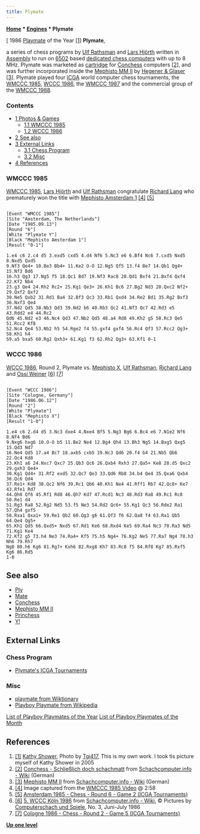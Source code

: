 ```yaml
---
title: Plymate
---
```

**[Home](Home "Home") \* [Engines](Engines "Engines") \* Plymate**



[ 1986 [Playmate](https://en.wikipedia.org/wiki/Playboy_Playmate) of the Year <a id="cite-note-1" href="#cite-ref-1">[1]</a>
**Plymate**,  

a series of chess programs by [Ulf Rathsman](Ulf_Rathsman "Ulf Rathsman") and [Lars Hjörth](Lars_Hj%C3%B6rth "Lars Hjörth") written in [Assembly](Assembly "Assembly") to run on [6502](6502 "6502") based [dedicated chess computers](Dedicated_Chess_Computers "Dedicated Chess Computers") with up to 8 MHz. 
Plymate was marketed as [cartridge](Module "Module") for [Conchess](Conchess "Conchess") computers <a id="cite-note-2" href="#cite-ref-2">[2]</a>, 
and was further incorporated inside the [Mephisto MM II](Mephisto_MM_II "Mephisto MM II") by [Hegener & Glaser](Hegener_%26_Glaser "Hegener & Glaser") <a id="cite-note-3" href="#cite-ref-3">[3]</a>. Plymate played four [ICGA](ICGA "ICGA") world computer chess tournaments, the [WMCCC 1985](WMCCC_1985 "WMCCC 1985"), [WCCC 1986](WCCC_1986 "WCCC 1986"), the [WMCCC 1987](WMCCC_1987 "WMCCC 1987") and the commercial group of the [WMCCC 1988](WMCCC_1988 "WMCCC 1988"). 



### Contents


* [1 Photos & Games](#photos-.26-games)
	+ [1.1 WMCCC 1985](#wmccc-1985)
	+ [1.2 WCCC 1986](#wccc-1986)
* [2 See also](#see-also)
* [3 External Links](#external-links)
	+ [3.1 Chess Program](#chess-program)
	+ [3.2 Misc](#misc)
* [4 References](#references)






### WMCCC 1985


 [](File:HjortRathsmanLang1985.jpg) 
[WMCCC 1985](WMCCC_1985 "WMCCC 1985"), [Lars Hjörth](Lars_Hj%C3%B6rth "Lars Hjörth") and [Ulf Rathsman](Ulf_Rathsman "Ulf Rathsman") congratulate [Richard Lang](Richard_Lang "Richard Lang") who prematurely won the title with [Mephisto Amsterdam 1](Mephisto_Amsterdam "Mephisto Amsterdam") <a id="cite-note-4" href="#cite-ref-4">[4]</a> <a id="cite-note-5" href="#cite-ref-5">[5]</a>




```

[Event "WMCCC 1985"]
[Site "Amsterdam, The Netherlands"]
[Date "1985.09.13"]
[Round "6"]
[White "Plymate Y"]
[Black "Mephisto Amsterdam 1"]
[Result "0-1"]

1.e4 c6 2.c4 d5 3.exd5 cxd5 4.d4 Nf6 5.Nc3 e6 6.Bf4 Nc6 7.cxd5 Nxd5 8.Nxd5 Qxd5 
9.Nf3 Qe4+ 10.Be3 Bb4+ 11.Ke2 O-O 12.Ng5 Qf5 13.f4 Be7 14.Qb1 Qg4+ 15.Nf3 Bd6 
16.h3 Qg3 17.Ng5 f5 18.Qc1 Bd7 19.Nf3 Rac8 20.Qd1 Bxf4 21.Bxf4 Qxf4 22.Kf2 Nb4 
23.g3 Qe4 24.Rh2 Rc2+ 25.Kg1 Qe3+ 26.Kh1 Bc6 27.Bg2 Nd3 28.Qxc2 Nf2+ 29.Qxf2 Qxf2 
30.Ne5 Qxb2 31.Rd1 Ba4 32.Bf3 Qc3 33.Rb1 Qxd4 34.Re2 Bd1 35.Rg2 Bxf3 36.Nxf3 Qe4 
37.Nd2 Qd5 38.Nb3 Qd3 39.Nd2 b6 40.Rb3 Qc2 41.Nf3 Qc7 42.Rd3 e5 43.Rdd2 e4 44.Rc2 
Qd6 45.Nd2 e3 46.Nc4 Qd3 47.Nb2 Qd5 48.a4 Rd8 49.Kh2 g5 50.Rc3 Qe5 51.Rcc2 Kf8 
52.Nc4 Qe4 53.Nb2 h5 54.Rge2 f4 55.gxf4 gxf4 56.Rc4 Qf3 57.Rcc2 Qg3+ 58.Kh1 h4 
59.a5 bxa5 60.Rg2 Qxh3+ 61.Kg1 f3 62.Rh2 Qg3+ 63.Kf1 0-1 

```

### WCCC 1986


 [](http://www.schach-computer.info/wiki/index.php/WCCC) 
[WCCC 1986](WCCC_1986 "WCCC 1986"), Round 2, Plymate vs. [Mephisto X](Mephisto "Mephisto"), [Ulf Rathsman](Ulf_Rathsman "Ulf Rathsman"), [Richard Lang](Richard_Lang "Richard Lang") and [Ossi Weiner](Ossi_Weiner "Ossi Weiner") <a id="cite-note-6" href="#cite-ref-6">[6]</a> <a id="cite-note-7" href="#cite-ref-7">[7]</a>




```

[Event "WCCC 1986"]
[Site "Cologne, Germany"]
[Date "1986.06.12"]
[Round "2"]
[White "Plymate"]
[Black "Mephisto X"]
[Result "1-0"]

1.e4 c6 2.d4 d5 3.Nc3 dxe4 4.Nxe4 Bf5 5.Ng3 Bg6 6.Bc4 e6 7.N1e2 Nf6 8.Nf4 Bd6 
9.Nxg6 hxg6 10.O-O b5 11.Be2 Ne4 12.Bg4 Qh4 13.Bh3 Ng5 14.Bxg5 Qxg5 15.Qd3 Nd7 
16.Ne4 Qd5 17.a4 Bc7 18.axb5 cxb5 19.Nc3 Qd6 20.f4 b4 21.Nb5 Qb6 22.Qc4 Kd8 
23.Kh1 a6 24.Nxc7 Qxc7 25.Qb3 Qc6 26.Qxb4 Rxh3 27.Qa5+ Ke8 28.d5 Qxc2 29.gxh3 Qe4+ 
30.Kg1 Qd4+ 31.Rf2 exd5 32.Qc7 Qe3 33.Qd6 Rb8 34.b4 Qe4 35.Qxa6 Qxb4 36.Qc6 Qd4 
37.Re1+ Kd8 38.Qc2 Nf6 39.Rc1 Qb6 40.Kh1 Ne4 41.Rff1 Rb7 42.Qc8+ Ke7 43.Rfe1 Rd7 
44.Qh8 Qf6 45.Rf1 Rd8 46.Qh7 Kd7 47.Rcd1 Nc3 48.Rd3 Ra8 49.Rc1 Rc8 50.Re1 d4 
51.Rg3 Ra8 52.Rg2 Nd5 53.f5 Ne3 54.Rd2 Qc6+ 55.Kg1 Qc3 56.Rde2 Ra1 57.Qh4 gxf5 
58.Rxa1 Qxa1+ 59.Re1 Qb2 60.Qg3 g6 61.Qf3 f6 62.Qa8 f4 63.Ra1 Qb5 64.Qe4 Qg5+ 
65.Kh1 Qd5 66.Qxd5+ Nxd5 67.Rd1 Ke6 68.Rxd4 Ke5 69.Ra4 Nc3 70.Ra3 Nd5 71.Kg1 Ke4 
72.Kf2 g5 73.h4 Ne3 74.Ra4+ Kf5 75.h5 Ng4+ 76.Kg2 Ne5 77.Ra7 Ng4 78.h3 Nh6 79.Rh7 
Ng8 80.h6 Kg6 81.Rg7+ Kxh6 82.Rxg8 Kh7 83.Rc8 f5 84.Rf8 Kg7 85.Rxf5 Kg6 86.Rd5
1-0

```

## See also


* [Ply](Ply "Ply")
* [Mate](Checkmate "Checkmate")
* [Conchess](Conchess "Conchess")
* [Mephisto MM II](Mephisto_MM_II "Mephisto MM II")
* [Princhess](Princhess "Princhess")
* [Y!](Y! "Y!")


## External Links


### Chess Program


* [Plymate's ICGA Tournaments](https://www.game-ai-forum.org/icga-tournaments/program.php?id=401)


### Misc


* [playmate from Wiktionary](https://en.wiktionary.org/wiki/playmate)
* [Playboy Playmate from Wikipedia](https://en.wikipedia.org/wiki/Playboy_Playmate)


 [List of Playboy Playmates of the Year](https://en.wikipedia.org/wiki/List_of_Playboy_Playmates_of_the_Year)
 [List of Playboy Playmates of the Month](https://en.wikipedia.org/wiki/List_of_Playboy_Playmates_of_the_Month)
## References


1. <a id="cite-ref-1" href="#cite-note-1">[1]</a> [Kathy Shower](https://en.wikipedia.org/wiki/Kathy_Shower), Photo by [Tgi417](https://en.wikipedia.org/wiki/User:Tgi417), This is my own work. I took tis picture myself of Kathy Shower in 2005
2. <a id="cite-ref-2" href="#cite-note-2">[2]</a> [Conchess - Schließlich doch schachmatt](http://www.schach-computer.info/wiki/index.php/Conchess#Schlie.C3.9Flich_doch_schachmatt) from [Schachcomputer.info - Wiki](http://www.schach-computer.info/wiki/index.php/Hauptseite_En) (German)
3. <a id="cite-ref-3" href="#cite-note-3">[3]</a> [Mephisto MM II](http://www.schach-computer.info/wiki/index.php/Mephisto_MM_II) from [Schachcomputer.info - Wiki](http://www.schach-computer.info/wiki/index.php/Hauptseite_En) (German)
4. <a id="cite-ref-4" href="#cite-note-4">[4]</a> Image captured from the [WMCCC 1985 Video](WMCCC_1985#Video "WMCCC 1985") @ 2:58
5. <a id="cite-ref-5" href="#cite-note-5">[5]</a> [Amsterdam 1985 - Chess - Round 6 - Game 2 (ICGA Tournaments)](https://www.game-ai-forum.org/icga-tournaments/round.php?tournament=63&round=6&id=2)
6. <a id="cite-ref-6" href="#cite-note-6">[6]</a> [5. WCCC Köln 1986](https://www.schach-computer.info/wiki/index.php?title=5._WCCC_K%C3%B6ln_1986#Bilder) from [Schachcomputer.info - Wiki](http://www.schach-computer.info/wiki/index.php/Hauptseite_En), © Pictures by [Computerschach und Spiele](Computerschach_und_Spiele "Computerschach und Spiele"), No. 3, Juni-July 1986
7. <a id="cite-ref-7" href="#cite-note-7">[7]</a> [Cologne 1986 - Chess - Round 2 - Game 5 (ICGA Tournaments)](https://www.game-ai-forum.org/icga-tournaments/round.php?tournament=62&round=2&id=5)

**[Up one level](Engines "Engines")**







 
